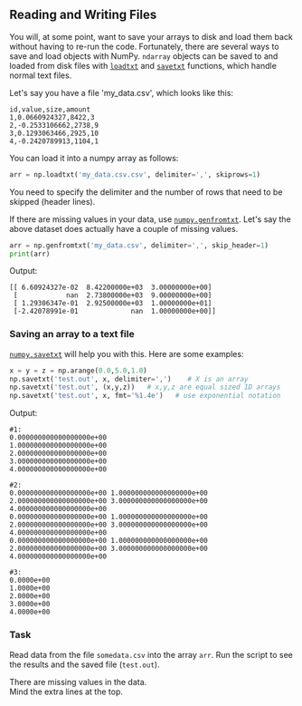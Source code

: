 ## Reading and Writing Files

You will, at some point, want to save your arrays to disk and load them back without having to 
re-run the code. Fortunately, there are several ways to save and load objects with NumPy.
`ndarray` objects can be saved to and loaded from disk files with [`loadtxt`](https://numpy.org/doc/stable/reference/generated/numpy.loadtxt.html#numpy.loadtxt) 
and [`savetxt`](https://numpy.org/doc/stable/reference/generated/numpy.savetxt.html?highlight=savetxt#numpy.savetxt) functions, 
which handle normal text files. 

Let's say you have a file 'my_data.csv', which looks like this:
```text
id,value,size,amount
1,0.0660924327,8422,3
2,-0.2533106662,2738,9
3,0.1293063466,2925,10
4,-0.2420789913,1104,1
```
You can load it into a numpy array as follows:
```python
arr = np.loadtxt('my_data.csv.csv', delimiter=',', skiprows=1)
```
You need to specify the delimiter and the number of rows that need to be skipped (header lines).

If there are missing values in your data, use [`numpy.genfromtxt`](https://numpy.org/doc/stable/reference/generated/numpy.genfromtxt.html#numpy.genfromtxt).
Let's say the above dataset does actually have a couple of missing values. 
```python
arr = np.genfromtxt('my_data.csv', delimiter=',', skip_header=1)
print(arr)
```
Output:
```text
[[ 6.60924327e-02  8.42200000e+03  3.00000000e+00]
 [            nan  2.73800000e+03  9.00000000e+00]
 [ 1.29306347e-01  2.92500000e+03  1.00000000e+01]
 [-2.42078991e-01             nan  1.00000000e+00]]
```
### Saving an array to a text file

[`numpy.savetxt`](https://numpy.org/doc/stable/reference/generated/numpy.savetxt.html?highlight=savetxt#numpy.savetxt) will help you with this.
Here are some examples:
```python
x = y = z = np.arange(0.0,5.0,1.0)
np.savetxt('test.out', x, delimiter=',')    # X is an array
np.savetxt('test.out', (x,y,z))   # x,y,z are equal sized 1D arrays
np.savetxt('test.out', x, fmt='%1.4e')   # use exponential notation
```
Output:
```text
#1:
0.000000000000000000e+00
1.000000000000000000e+00
2.000000000000000000e+00
3.000000000000000000e+00
4.000000000000000000e+00

#2:
0.000000000000000000e+00 1.000000000000000000e+00 2.000000000000000000e+00 3.000000000000000000e+00 4.000000000000000000e+00
0.000000000000000000e+00 1.000000000000000000e+00 2.000000000000000000e+00 3.000000000000000000e+00 4.000000000000000000e+00
0.000000000000000000e+00 1.000000000000000000e+00 2.000000000000000000e+00 3.000000000000000000e+00 4.000000000000000000e+00

#3:
0.0000e+00
1.0000e+00
2.0000e+00
3.0000e+00
4.0000e+00
```

### Task 
Read data from the file `somedata.csv` into the array `arr`.
Run the script to see the results and the saved file (`test.out`).

<div class="hint">There are missing values in the data.</div>
<div class="hint">Mind the extra lines at the top.</div>